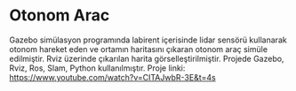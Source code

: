 # Otonom Arac
 Gazebo simülasyon programında labirent içerisinde lidar sensörü kullanarak otonom hareket eden ve ortamın haritasını çıkaran otonom araç simüle edilmiştir. Rviz üzerinde çıkarılan harita görselleştirilmiştir. Projede Gazebo, Rviz, Ros, Slam, Python kullanılmıştır. Proje linki: https://www.youtube.com/watch?v=CITAJwbR-3E&t=4s
